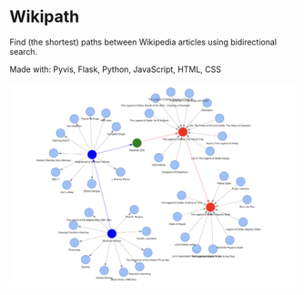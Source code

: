 # Wikipath

Find (the shortest) paths between Wikipedia articles using bidirectional search.

Made with: Pyvis, Flask, Python, JavaScript, HTML, CSS

![wikipathss](models/wikipathss.png)
